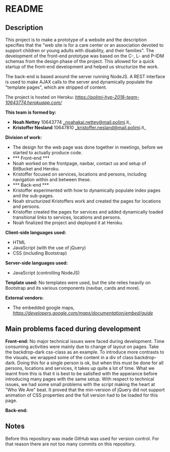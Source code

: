 # README

## Description

This project is to make a prototype of a website and the description specifies that the "web site is for a care center
or an association devoted to support children or young adults with disability, and their families". The development
of the front-end prototype was based on the C-, L- and P-IDM schemas from the design phase of the project. This
allowed for a quick startup of the front-end development and helped us structurize the work.

The back-end is based around the server running NodeJS. A REST interface is used to make AJAX calls to the server and dynamically populate the "template pages", which are stripped of content.

The project is hosted on Heroku: _https://polimi-hyp-2018-team-10643774.herokuapp.com/_

**This team is formed by:**

-  **Noah Nettey** 10643774 _noahakai.nettey@mail.polimi.it_
-  **Kristoffer Nesland** 10647810 _kristoffer.nesland@mail.polimi.it_

**Division of work:**

- The design for the web page was done together in meetings, before we started to actually produce code.
- *** Front-end ***
- Noah worked on the frontpage, navbar, contact us and setup of BitBucket and Heroku.
- Kristoffer focused on services, locations and persons, including navigation within and between these.
- *** Back-end ***
- Kristoffer experimented with how to dynamically populate index pages and the sub-pages.
- Noah structurized Kristoffers work and created the pages for locations and persons.
- Kristoffer created the pages for services and added dynamically loaded transitional links to services, locations and persons.
- Noah finalized the project and deployed it at Heroku.


**Client-side languages used:** 

- HTML
- JavaScript (with the use of jQuery)        
- CSS (including Bootstrap)

**Server-side languages used:** 
- JavaScript (controlling NodeJS)

**Tenplate used:** No templates were used, but the site relies heavily on Bootstrap and its various components (navbar, cards and more).

**External vendors:**

- The embedded google maps, _https://developers.google.com/maps/documentation/embed/guide_

## Main problems faced during development

**Front-end:**
No major technical issues were faced during development. Time consuming activities were mainly due to change of
layout on pages. Take the backdrop-dark css-class as an example. To introduce more contrasts to the visuals, we
wrapped some of the content in a div of class backdrop-dark. Doing this for a single person is ok, but when this
must be done for all persons, locations and services, it takes up quite a lot of time. What we learnt from this is
that it is best to be satisfied with the apperance before introducing many pages with the same setup. With respect
to technical issues, we had some small problems with the script making the heart at "Who We Are" beat. It proved
that the min-version of jQuery did not support animation of CSS properties and the full version had to be loaded
for this page.

**Back-end:**

## Notes
Before this repository was made GitHub was used for version control.
For that reason there are not too many commits on this repository.
